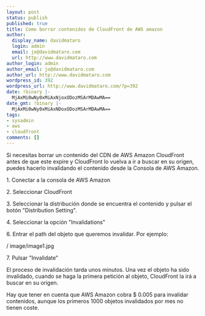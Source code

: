 ```yaml
---
layout: post
status: publish
published: true
title: Como borrar contenidos de CloudFront de AWS amazon
author:
  display_name: davidmataro
  login: admin
  email: jo@davidmataro.com
  url: http://www.davidmataro.com
author_login: admin
author_email: jo@davidmataro.com
author_url: http://www.davidmataro.com
wordpress_id: 392
wordpress_url: http://www.davidmataro.com/?p=392
date: !binary |-
  MjAxMi0wNy0xMiAxNjoxODozMSArMDAwMA==
date_gmt: !binary |-
  MjAxMi0wNy0xMiAxNDoxODozMSArMDAwMA==
tags:
- sysadmin
- aws
- cloudfront
comments: []
---
```

<p>Si necesitas borrar un contenido del CDN de AWS Amazon CloudFront antes de que este expire y CloudFront lo vuelva a ir a buscar en su origen, puedes hacerlo invalidando el contenido desde la Consola de AWS Amazon.</p>
<p>1. Conectar a la consola de AWS Amazon</p>
<p>2. Seleccionar CloudFront</p>
<p>3. Seleccionar la distribución donde se encuentra el contenido y pulsar el botón "Distribution Setting".</p>
<p>4. Seleccionar la opción "Invalidations"</p>
<p>6. Entrar el path del objeto que queremos invalidar. Por ejemplo:</p>
<p>/ image/image1.jpg</p>
<p>7. Pulsar "Invalidate"</p>
<p>El proceso de invalidación tarda unos minutos. Una vez el objeto ha sido invalidado, cuando se haga la primera petición al objeto, CloudFront la irá a buscar en su origen.</p>
<p>Hay que tener en cuenta que AWS Amazon cobra $ 0.005 para invalidar contenidos, aunque los primeros 1000 objetos invalidados por mes no tienen coste.</p>
